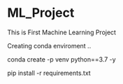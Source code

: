 # ML_Project
This is First Machine Learning Project

Creating conda enviroment 
..

conda create -p venv python==3.7 -y


pip install -r requirements.txt
